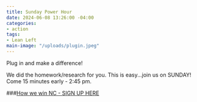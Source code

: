```yaml
---
title: Sunday Power Hour
date: 2024-06-08 13:26:00 -04:00
categories:
- action
tags:
- Lean Left
main-image: "/uploads/plugin.jpeg"
---
```



Plug in and make a difference!

We did the homework/research for you. This is easy...join us on SUNDAY! Come 15 minutes early - 2:45 pm.

###[How we win NC - SIGN UP HERE](https://www.mobilize.us/leanleftvt/event/599787/)

 

